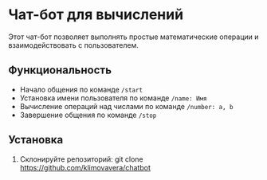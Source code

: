 # Чат-бот для вычислений

Этот чат-бот позволяет выполнять простые математические операции и взаимодействовать с пользователем.

## Функциональность

- Начало общения по команде `/start`
- Установка имени пользователя по команде `/name: Имя`
- Вычисление операций над числами по команде `/number: a, b`
- Завершение общения по команде `/stop`

## Установка

1. Склонируйте репозиторий:
   git clone https://github.com/klimovavera/chatbot
